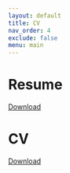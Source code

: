 ```yaml
---
layout: default
title: CV
nav_order: 4
exclude: false
menu: main
---
```


# Resume

[Download](https://raw.githubusercontent.com/arminHadzic/arminHadzic.github.io/master/assets/pdf/ArminHadzicResume.pdf)

# CV

[Download](https://raw.githubusercontent.com/arminHadzic/arminHadzic.github.io/master/assets/pdf/ArminHadzicCV.pdf)
